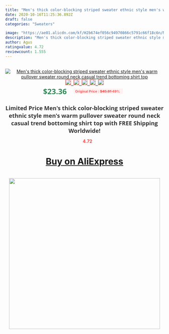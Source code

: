```yaml
---
title: "Men's thick color-blocking striped sweater ethnic style men's warm pullover sweater round neck casual trend bottoming shirt top"
date: 2020-10-16T11:25:36.892Z
draft: false
categories: "Sweaters"

image: "https://ae01.alicdn.com/kf/H2b674ef056c94970866c5791c66f18c6n/Men-s-thick-color-blocking-striped-sweater-ethnic-style-men-s-warm-pullover-sweater-round-neck.jpg"
description: "Men's thick color-blocking striped sweater ethnic style men's warm pullover sweater round neck casual trend bottoming shirt top"
author: Agus
ratingvalue: 4.72
reviewcount: 1.555
---
```

<br>
<div style="text-align: center;">
<a href="https://s.click.aliexpress.com/e/_AaEVRP" target="_blank" rel="nofollow noopener noreferrer"><img alt="Men's thick color-blocking striped sweater ethnic style men's warm pullover sweater round neck casual trend bottoming shirt top" class="magnifier-image" src="https://ae01.alicdn.com/kf/H2b674ef056c94970866c5791c66f18c6n/Men-s-thick-color-blocking-striped-sweater-ethnic-style-men-s-warm-pullover-sweater-round-neck.jpg_640x640.jpg">
<br>
<img style="border:1px solid salmon" src="https://ae01.alicdn.com/kf/H2b674ef056c94970866c5791c66f18c6n/Men-s-thick-color-blocking-striped-sweater-ethnic-style-men-s-warm-pullover-sweater-round-neck.jpg_120x120.jpg">&nbsp;&nbsp;<img style="border:1px solid salmon" src="https://ae01.alicdn.com/kf/Hfdc2a223e0034906bf454b40c61f656eg/Men-s-thick-color-blocking-striped-sweater-ethnic-style-men-s-warm-pullover-sweater-round-neck.jpg_120x120.jpg">&nbsp;&nbsp;<img style="border:1px solid salmon" src="https://ae01.alicdn.com/kf/Hef6b895bfb5649a99a0fd4b8484eb69eH/Men-s-thick-color-blocking-striped-sweater-ethnic-style-men-s-warm-pullover-sweater-round-neck.jpg_120x120.jpg">&nbsp;&nbsp;<img style="border:1px solid salmon" src="https://ae01.alicdn.com/kf/Hbd2dbeea2f4c41f0a41ce3f857ffd97eZ/Men-s-thick-color-blocking-striped-sweater-ethnic-style-men-s-warm-pullover-sweater-round-neck.jpg_120x120.jpg">&nbsp;&nbsp;<img style="border:1px solid salmon" src="https://ae01.alicdn.com/kf/H6884bd7783a94053b4ad15a5797334b6b/Men-s-thick-color-blocking-striped-sweater-ethnic-style-men-s-warm-pullover-sweater-round-neck.jpg_120x120.jpg"></a></div><br0>
<div style="text-align: center;"><span style="background-color: white; border: 0px; box-sizing: border-box; color: seagreen; display: inline-block; font-family: &quot;open sans&quot; , &quot;arial&quot; , &quot;helvetica&quot; , sans-serif , &quot;heiti&quot;; font-size: 24px; font-stretch: inherit; font-weight: 700; line-height: inherit; margin: 0px 10px 0px 0px; padding: 0px; vertical-align: middle;">$23.36 </span>
<span style="background: rgb(255 , 241 , 241); border-radius: 3px; border: 0px; box-sizing: border-box; color: #ff4747; display: inline-block; font-family: inherit; font-size: 12px; font-stretch: inherit; font-style: inherit; font-variant: inherit; font-weight: 600; line-height: inherit; margin: 0px; padding: 2px 5px; transform: scale(0.9); vertical-align: middle;">Original Price : <b style="text-decoration: line-through;">$45.81 </b> 49%&nbsp;&nbsp;</span></div>
<h1 style="color: #333333; display: inline-block; font-family: &quot;open sans&quot; , &quot;arial&quot; , &quot;helvetica&quot; , sans-serif , &quot;heiti&quot;; font-size: 18px; font-stretch: inherit; font-weight: 700; text-align: center;">Limited Price Men's thick color-blocking striped sweater ethnic style men's warm pullover sweater round neck casual trend bottoming shirt top with FREE Shipping Worldwide!</h1>
<div style="color: #ff4747; text-align: center;">
<img src="https://4.bp.blogspot.com/-M0ZcTcb-5uY/XleCXlxnR4I/AAAAAAAAAEc/OrjgMkXV1oMQFaCRZj5HQwOCBcu3w1FegCPcBGAYYCw/s1600/star.png" style="height: 15px;">&nbsp;<b>4.72</b></div>
<div class="button_cont" align="center"><a class="buynow_a" href="https://s.click.aliexpress.com/e/_AaEVRP" target="_blank" rel="nofollow noopener noreferrer"><H1>Buy on AliExpress</H1></a></div><br>
<div class="separator" style="clear: both; text-align: center;">
<img src="https://lh3.googleusercontent.com/-pTy5HemUv9M/XlePHvY0dAI/AAAAAAAAAE4/0nX5iRUoIWY8eMW9Dpxeirr157OZliDIgCLcBGAsYHQ/s1600/badge.gif" width="480">
</div>
